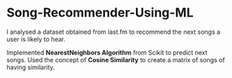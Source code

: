 # Song-Recommender-Using-ML
I analysed a dataset obtained from last.fm to recommend the next songs a user is likely to hear.

Implemented **NearestNeighbors Algorithm** from Scikit to predict next songs.
Used the concept of **Cosine Similarity** to create a matrix of songs of having similarity.
